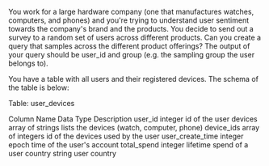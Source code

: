 You work for a large hardware company (one that manufactures watches, computers, and phones) and you're trying to understand user sentiment towards the company's brand and the products. You decide to send out a survey to a random set of users across different products. Can you create a query that samples across the different product offerings? The output of your query should be user_id and group (e.g. the sampling group the user belongs to).


    
    
You have a table with all users and their registered devices. The schema of the table is below:


    
Table: user_devices


    
Column Name	Data Type	Description
user_id	integer	id of the user
devices	array of strings	lists the devices (watch, computer, phone) 
device_ids	array of integers	id of the devices used by the user
user_create_time	integer	epoch time of the user's account
total_spend	integer	lifetime spend of a user
country	string	user country